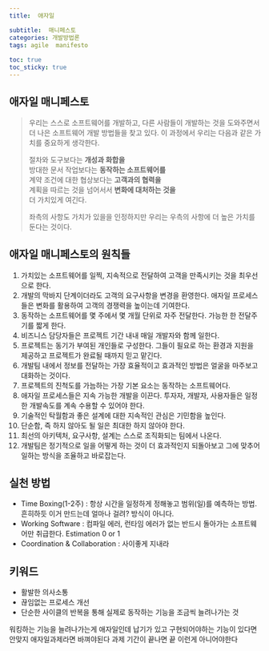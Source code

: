```yaml
---
title:  애자일

subtitle:  매니페스토
categories: 개발방법론 
tags: agile  manifesto
 
toc: true
toc_sticky: true
---
```


  
## 애자일 매니페스토  
> 우리는 스스로 소프트웨어를 개발하고, 다른 사람들이 개발하는 것을 도와주면서 더 나은 소프트웨어 개발 방법들을 찾고 있다. 이 과정에서 우리는 다음과 같은 가치를 중요하게 생각한다.    
>      
> 절차와 도구보다는 **개성과 화합을**    
> 방대한 문서 작업보다는 **동작하는 소프트웨어를**    
> 계약 조건에 대한 협상보다는 **고객과의 협력을**    
> 계획을 따르는 것을 넘어서서 **변화에 대처하는 것을**    
> 더 가치있게 여긴다.    
>      
> 좌측의 사항도 가치가 있을을 인정하지만 우리는 우측의 사항에 더 높은 가치를 둔다는 것이다.    
  
## 애자일 매니페스토의 원칙들  
1. 가치있는 소프트웨어를 일찍, 지속적으로 전달하여 고객을 만족시키는 것을 최우선으로 한다.  
2. 개발의 막바지 단계이더라도 고객의 요구사항을 변경을 환영한다. 애자일 프로세스들은 변화를 활용하여 고객의 경쟁력을 높이는데 기여한다.  
3. 동작하는 소프트웨어를 몇 주에서 몇 개월 단위로 자주 전달한다. 가능한 한 전달주기를 짧게 한다.  
4. 비즈니스 담당자들은 프로젝트 기간 내내 매일 개발자와 함께 일한다.  
5. 프로젝트는 동기가 부여된 개인들로 구성한다. 그들이 필요로 하는 환경과 지원을 제공하고 프로젝트가 완료될 때까지 믿고 맡긴다.  
6. 개발팀 내에서 정보를 전달하는 가장 효율적이고 효과적인 방법은 얼굴을 마주보고 대화하는 것이다.  
7. 프로젝트의 진척도를 가늠하는 가장 기본 요소는 동작하는 소프트웨어다.  
8. 애자일 프로세스들은 지속 가능한 개발을 이끈다. 투자자, 개발자, 사용자들은 일정한 개발속도를 계속 수용할 수 있어야 한다.  
9. 기술적인 탁월함과 좋은 설계에 대한 지속적인 관심은 기민함을 높인다.  
10. 단순함, 즉 하지 않아도 될 일은 최대한 하지 않아야 한다.  
11. 최선의 아키텍처, 요구사항, 설계는 스스로 조직화되는 팀에서 나온다.  
12. 개발팀은 정기적으로 일을 어떻게 하는 것이 더 효과적인지 되돌아보고 그에 맞추어 일하는 방식을 조율하고 바로잡는다.  
  
## 실천 방법  
- Time Boxing(1-2주) : 항상 시간을 일정하게 정해놓고 범위(일)를 예측하는 방법. 흔히하듯 이거 만드는데 얼마나 걸려? 방식이 아니다.  
- Working Software : 컴파일 에러, 런타임 에러가 없는 반드시 돌아가는 소프트웨어만 취급한다. Estimation 0 or 1  
- Coordination & Collaboration : 사이좋게 지내라  
  
## 키워드  
- 활발한 의사소통  
- 끊임없는 프로세스 개선  
- 단순한 사이클의 반복을 통해 실제로 동작하는 기능을 조금씩 늘려나가는 것  
  
워킹하는 기능을 늘려나가는게 애자일인데 납기가 있고 구현되어야하는 기능이 있다면 안맞지 애자일과제라면 바껴야된다 과제 기간이 끝나면 끝 이런게 아니어야한다  
